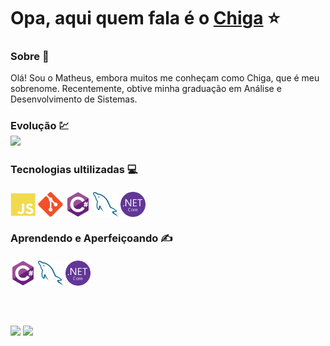 <h1> Opa, aqui quem fala é o <a href="https://www.linkedin.com/in/matheus-gomes-chiga/">Chiga</a> ⭐</h1>

<h3> Sobre 📖 </h3>
<p> Olá! Sou o Matheus, embora muitos me conheçam como Chiga, que é meu sobrenome. Recentemente, obtive minha graduação em Análise e Desenvolvimento de Sistemas.

<h3 >Evolução 💹<br>

<div >
  <a href="https://github.com/Matchiga"><img src="http://github-readme-streak-stats.herokuapp.com?user=Matchiga&theme=dark&hide_border=true&date_format=j%20M%5B%20Y%5D&fire=E4E73B&ring=FFFFFF&currStreakLabel=FFFFFF&background=00000000"></a>
</div>
 <h3>Tecnologias ultilizadas 💻
<div valign="top"><br>
  
  <img align="center" alt="JS" height="37" margin="50px" width="40" src="https://raw.githubusercontent.com/devicons/devicon/master/icons/javascript/javascript-plain.svg">
  <img align="center" alt="Git" height="40" margin="50px" width="40" src="https://raw.githubusercontent.com/devicons/devicon/master/icons/git/git-original.svg">
  <img align="center" alt="Csharp" height="40" margin="50px" width="40" src="https://raw.githubusercontent.com/devicons/devicon/master/icons/csharp/csharp-original.svg">
  <img align="center" alt="MySQL" height="40" margin="50px" width="40" src="https://raw.githubusercontent.com/devicons/devicon/master/icons/mysql/mysql-original.svg">
  <img align="center" alt=".Net Core" height="40" margin="50px" width="40" src="https://raw.githubusercontent.com/devicons/devicon/master/icons/dotnetcore/dotnetcore-original.svg">
  <br>
  
</div>

  <h3>Aprendendo e Aperfeiçoando ✍
  <div > <br>
    <img alt="Csharp" height="40" margin="50px" width="40" src="https://raw.githubusercontent.com/devicons/devicon/master/icons/csharp/csharp-original.svg">
    <img height="40" margin="50px" width="40" alt="MySQL" src="https://raw.githubusercontent.com/devicons/devicon/master/icons/mysql/mysql-original.svg">
    <img height="40" margin="50px" width="40" alt=".Net Core" src="https://raw.githubusercontent.com/devicons/devicon/master/icons/dotnetcore/dotnetcore-original.svg">
  
<div> <br><br><br>
  <a href="https://www.linkedin.com/in/matheuschiga/" target="_blank"><img src="https://img.shields.io/badge/-LinkedIn-%230077B5?style=for-the-badge&logo=linkedin&logoColor=white" target="_blank"></a> 
  <a href="mailto:matheuschiga0109@gmail.com"><img src="https://img.shields.io/badge/-Gmail-%23333?style=for-the-badge&logo=gmail&logoColor=white" target="_blank"></a>
</div><br>

